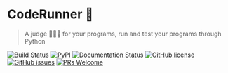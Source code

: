 # CodeRunner 🏃

> A judge 👨🏽‍⚖️ for your programs, run and test your programs through Python

[![Build Status](https://travis-ci.org/codeclassroom/CodeRunner.svg?branch=master)](https://travis-ci.org/codeclassroom/CodeRunner)
![PyPI](https://img.shields.io/pypi/v/coderunner?color=blue)
[![Documentation Status](https://readthedocs.org/projects/coderunner/badge/?version=latest)](https://coderunner.readthedocs.io/en/latest/?badge=latest)
[![GitHub license](https://img.shields.io/github/license/codeclassroom/CodeRunner)](https://github.com/codeclassroom/CodeRunner/blob/master/LICENSE)
[![GitHub issues](https://img.shields.io/github/issues/codeclassroom/CodeRunner?color=blueviolet)](https://github.com/codeclassroom/CodeRunner/issues)
[![PRs Welcome](https://img.shields.io/badge/PRs-welcome-orange.svg)](http://makeapullrequest.com)
